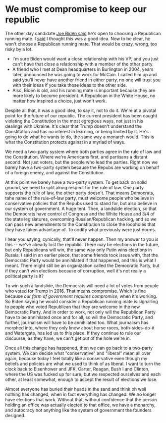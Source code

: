 # We must compromise to keep our republic
The other day candidate <a href="https://www.cnn.com/2019/12/30/politics/joe-biden-running-mate-republican/index.html">Joe Biden said</a> he's open to choosing a Republican running mate. I <a href="https://twitter.com/davewiner/status/1211775820546621441">said</a> I thought this was a good idea. Now to be clear, he won't choose a Republican running mate. That would be crazy, wrong, too risky by a lot. 
* I'm sure Biden would want a close relationship with his VP, and you just can't have that close a relationship with a member of the other party. 
* A friend who I met at Dean headquarters in Burlington in 2004, years later, announced he was going to work for McCain. I called him up and said you'll never have another friend in either party, no one will trust you with their ideas if you take those ideas to the other side. 
* Also, Biden is old, and his running mate is important because they are more likely to become president. A Republican in the White House, no matter how inspired a choice, just won't work. 

Despite all that, it was a good idea, to say it, not to do it. We're at a pivotal point for the future of our republic. The current president has been caught violating the Constitution in the most egregious ways, not just in his dealings with Ukraine. It's clear that Trump doesn't understand the Constitution and has no interest in learning, or being limited by it. He's going to do what he wants to do, the same way a monarch would. This is what the Constitution protects against in a myriad of ways. 

We need a two-party system where both parties agree in the rule of law and the Constitution. Where we're Americans first, and partisans a distant second. Not just voters, but the people who lead the parties. Right now we barely have a two-party system because the Repubs are working on behalf of a foreign enemy, and against the Constitution.  

At this point we barely have a two-party system. To get back on solid ground, we need to split along respect for the rule of law. One party supports the rule of law, the other party doesn't. That means Democrats, tahe name of the rule-of-law party, must welcome people who believe in conservative policies that the Repubs used to stand for, but also believe in our system of government. A huge tent. Then, a landslide election, so that the Democrats have control of Congress and the White House and 3/4 of the state legislatures, overcoming Russian/Republican hacking, and so we can pass new amendments to the Constitution to close the loopholes that they have taken advantage of. To codify what previously were just norms.

I hear you saying, cynically, that'll never happen. Then my answer to you is this -- we've already lost the republic. There may be elections in the future, but only Republicans will win, the same way only Putin wins elections in Russia. I said in an earlier piece, that some friends took issue with, that the Democratic Party would be annihilated if that happened, and this is what I meant. There might still be an organization called the Democratic Party, but if they can't win elections because of corruption, well it's not really a political party is it?

To win such a landslide, the Democrats will need a lot of votes from people who voted for Trump in 2016. That means compromise. Which is fine because <i>our form of government requires compromise, </i>when it's working. So Biden saying he would consider a Republican running mate is signalling to people who voted Republican that they are welcome in the new Democratic Party. And in order to work, not only will the Republican Party have to be annihilated once and for all, so will the Democratic Party, and further, journalism will have to be annihilated too. What journalism has morphed into, where they only know about horse races, both-sides-do-it and Watergate, has led us to this place. If they continue to rule our discourse, as they have, we can't get out of the hole we're in.

Once all this change has happened, then we can go back to a two-party system. We can decide what "conservative" and "liberal" mean all over again, because today I feel totally like a conservative even though my beliefs and policies are what we used to think of as liberal. I want to turn the clock back to Eisenhower and JFK, Carter, Reagan, Bush I and Clinton, where the US was fucked up for sure, but we respected ourselves and each other, at least somewhat, enough to accept the result of elections we lose. 

Almost everyone has buried their heads in the sand and think oh well nothing has changed, when in fact everything has changed. We no longer have elections that work. Without that, without confidence that the person holding an office was actually elected to that office, we have a monarchy, and autocracy not anything like the system of government the founders designed. 

